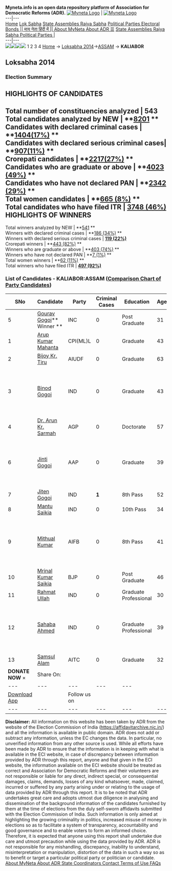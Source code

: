 **Myneta.info is an open data repository platform of Association for Democratic Reforms (ADR).**
[![Myneta Logo](https://www.myneta.info/lib/img/myneta-logo.png)](https://www.myneta.info/) | [![Myneta Logo](https://www.myneta.info/lib/img/adr-logo.png)](https://adrindia.org)  
---|---  
[Home](https://www.myneta.info/) [Lok Sabha](https://www.myneta.info/#ls "Lok Sabha") [ State Assemblies ](https://www.myneta.info/#sa "State Assemblies") [Rajya Sabha](https://www.myneta.info/#rs "Rajya Sabha") [Political Parties ](https://www.myneta.info/party "Political Parties") [ Electoral Bonds ](https://www.myneta.info/electoral_bonds "Electoral Bonds") [ || माय नेता हिंदी में || ](https://translate.google.co.in/translate?prev=hp&hl=en&js=y&u=www.myneta.info&sl=en&tl=hi&history_state0=) [ About MyNeta ](https://adrindia.org/content/about-myneta) [ About ADR ](https://adrindia.org/about-adr/who-we-are) [☰](javascript:void\(0\))
[ State Assemblies ](https://www.myneta.info/#sa "State Assemblies") [ Rajya Sabha ](https://www.myneta.info/#rs "Rajya Sabha") [ Political Parties ](https://www.myneta.info/party "Political Parties")
|   
---|---  
![](https://www.myneta.info/lib/img/banner/banner-1.png)![](https://www.myneta.info/lib/img/banner/banner-2.png)![](https://www.myneta.info/lib/img/banner/banner-3.png)![](https://www.myneta.info/lib/img/banner/banner-4.png)
1  2  3  4 
[Home](https://www.myneta.info/) → [Loksabha 2014](https://www.myneta.info/ls2014/)→[ASSAM](https://www.myneta.info/ls2014/index.php?action=show_constituencies&state_id=3) → **KALIABOR**
### 
## Loksabha 2014
###  Election Summary 
HIGHLIGHTS OF CANDIDATES  
---  
Total number of constituencies analyzed |  543   
Total candidates analyzed by NEW | **[8201](https://www.myneta.info/ls2014/index.php?action=summary&subAction=candidates_analyzed&sort=candidate#summary) **  
Candidates with declared criminal cases | **[1404(17%)](https://www.myneta.info/ls2014/index.php?action=summary&subAction=crime&sort=candidate#summary) **  
Candidates with declared serious criminal cases| **[907(11%)](https://www.myneta.info/ls2014/index.php?action=summary&subAction=serious_crime&sort=candidate#summary) **  
Crorepati candidates | **[2217(27%)](https://www.myneta.info/ls2014/index.php?action=summary&subAction=crorepati&sort=candidate#summary) **  
Candidates who are graduate or above | **[4023 (49%)](https://www.myneta.info/ls2014/index.php?action=summary&subAction=education&sort=candidate#summary) **  
Candidates who have not declared PAN | **[2342 (29%)](https://www.myneta.info/ls2014/index.php?action=summary&subAction=without_pan&sort=candidate#summary) **  
Total women candidates | **[665 (8%)](https://www.myneta.info/ls2014/index.php?action=summary&subAction=women_candidate&sort=candidate#summary) **  
Total candidates who have filed ITR | [**3748 (46%)**](https://www.myneta.info/ls2014/index.php?action=summary&subAction=filed_itr&sort=candidate#summary)  
HIGHLIGHTS OF WINNERS  
---  
Total winners analyzed by NEW | **[541](https://www.myneta.info/ls2014/index.php?action=summary&subAction=winner_analyzed&sort=candidate#summary) **  
Winners with declared criminal cases | **[186 (34%)](https://www.myneta.info/ls2014/index.php?action=summary&subAction=winner_crime&sort=candidate#summary) **  
Winners with declared serious criminal cases | **[119 (22%)](https://www.myneta.info/ls2014/index.php?action=summary&subAction=winner_serious_crime&sort=candidate#summary)**  
Crorepati winners | **[443 (82%)](https://www.myneta.info/ls2014/index.php?action=summary&subAction=winner_crorepati&sort=candidate#summary) **  
Winners who are graduate or above | **[403 (74%)](https://www.myneta.info/ls2014/index.php?action=summary&subAction=winner_education&sort=candidate#summary) **  
Winners who have not declared PAN | **[7 (1%)](https://www.myneta.info/ls2014/index.php?action=summary&subAction=winner_without_pan&sort=candidate#summary) **  
Total women winners | **[62 (11%)](https://www.myneta.info/ls2014/index.php?action=summary&subAction=winner_women&sort=candidate#summary) **  
Total winners who have filed ITR | [**497 (92%)**](https://www.myneta.info/ls2014/index.php?action=summary&subAction=winner_filed_itr&sort=candidate#summary)  
### List of Candidates - KALIABOR:ASSAM ([Comparison Chart of Party Candidates](https://www.myneta.info/ls2014/comparisonchart.php?constituency_id=169))
SNo | Candidate| Party| Criminal Cases| Education| Age| Total Assets| Liabilities  
---|---|---|---|---|---|---|---  
5  | [Gourav Gogoi](https://www.myneta.info/ls2014/candidate.php?candidate_id=115)** Winner ** | INC | 0 | Post Graduate| 31 | Rs 54,73,199 ~ 54 Lacs+ | Rs 10,42,133 ~ 10 Lacs+  
1  | [Arup Kumar Mahanta](https://www.myneta.info/ls2014/candidate.php?candidate_id=138) | CPI(ML)L | 0 | Graduate| 43 | Rs 4,58,613 ~ 4 Lacs+ | Rs 0 ~   
2  | [Bijoy Kr. Tiru](https://www.myneta.info/ls2014/candidate.php?candidate_id=527) | AIUDF | 0 | Graduate| 63 | Rs 52,38,298 ~ 52 Lacs+ | Rs 0 ~   
3  | [Binod Gogoi](https://www.myneta.info/ls2014/candidate.php?candidate_id=42) | IND | 0 | Graduate| 43 | ![](https://myneta.info/image_v2.php?myneta_folder=ls2014&candidate_id=42&col=ta) | ![](https://myneta.info/image_v2.php?myneta_folder=ls2014&candidate_id=42&col=lia)  
4  | [Dr. Arun Kr. Sarmah](https://www.myneta.info/ls2014/candidate.php?candidate_id=526) | AGP | 0 | Doctorate| 57 | Rs 1,95,15,691 ~ 1 Crore+ | Rs 48,50,186 ~ 48 Lacs+  
6  | [Jinti Gogoi](https://www.myneta.info/ls2014/candidate.php?candidate_id=533) | AAP | 0 | Graduate| 39 | ![](https://myneta.info/image_v2.php?myneta_folder=ls2014&candidate_id=533&col=ta) | ![](https://myneta.info/image_v2.php?myneta_folder=ls2014&candidate_id=533&col=lia)  
7  | [Jiten Gogoi](https://www.myneta.info/ls2014/candidate.php?candidate_id=137) | IND | **1** | 8th Pass| 52 | Rs 1,44,07,099 ~ 1 Crore+ | Rs 27,00,000 ~ 27 Lacs+  
8  | [Mantu Saikia](https://www.myneta.info/ls2014/candidate.php?candidate_id=530) | IND | 0 | 10th Pass| 34 | Rs 55,75,521 ~ 55 Lacs+ | Rs 61,68,003 ~ 61 Lacs+  
9  | [Mithual Kumar](https://www.myneta.info/ls2014/candidate.php?candidate_id=531) | AIFB | 0 | 8th Pass| 41 | ![](https://myneta.info/image_v2.php?myneta_folder=ls2014&candidate_id=531&col=ta) | ![](https://myneta.info/image_v2.php?myneta_folder=ls2014&candidate_id=531&col=lia)  
10  | [Mrinal Kumar Saikia](https://www.myneta.info/ls2014/candidate.php?candidate_id=75) | BJP | 0 | Post Graduate| 46 | Rs 33,60,000 ~ 33 Lacs+ | Rs 50,000 ~ 50 Thou+  
11  | [Rahmat Ullah](https://www.myneta.info/ls2014/candidate.php?candidate_id=528) | IND | 0 | Graduate Professional| 30 | Rs 2,55,300 ~ 2 Lacs+ | Rs 0 ~   
12  | [Sahaba Ahmed](https://www.myneta.info/ls2014/candidate.php?candidate_id=532) | IND | 0 | Graduate Professional| 39 | ![](https://myneta.info/image_v2.php?myneta_folder=ls2014&candidate_id=532&col=ta) | ![](https://myneta.info/image_v2.php?myneta_folder=ls2014&candidate_id=532&col=lia)  
13  | [Samsul Alam](https://www.myneta.info/ls2014/candidate.php?candidate_id=529) | AITC | 0 | Graduate| 32 | Rs 6,05,000 ~ 6 Lacs+ | Rs 0 ~   
|  **DONATE NOW** × |  Share On:  | [](https://api.whatsapp.com/send?text=https%3A%2F%2Fmyneta.info%2Fpunjab2022%2Findex.php%3Faction%3Dshow_constituencies%26state_id%3D19) | [](https://www.facebook.com/sharer/sharer.php?u=https%3A%2F%2Fmyneta.info%2Fpunjab2022%2Findex.php%3Faction%3Dshow_constituencies%26state_id%3D19) | [](https://twitter.com/share?url=https%3A%2F%2Fmyneta.info%2Fpunjab2022%2Findex.php%3Faction%3Dshow_constituencies%26state_id%3D19)  
---|---|---|---|---  
| [ Download App ](https://play.google.com/store/apps/details?id=com.webrosoft.myneta1&pcampaignid=pcampaignidMKT-Other-global-all-co-prtnr-py-PartBadge-Mar2515-1) | [](https://play.google.com/store/apps/details?id=com.webrosoft.myneta1&pcampaignid=pcampaignidMKT-Other-global-all-co-prtnr-py-PartBadge-Mar2515-1) |  Follow us on  | [](https://www.facebook.com/adrindia.org/) | [](https://twitter.com/adrspeaks) | [](https://groups.google.com/g/national-election-watch?hl=en&pli=1) | [](https://www.instagram.com/adrspeaks/) | [](https://www.youtube.com/user/adrspeaks) | [](https://sharechat.com/profile/adrspeaks)  
---|---|---|---|---|---|---|---|---  
**Disclaimer:** All information on this website has been taken by ADR from the website of the Election Commission of India (https://affidavitarchive.nic.in/) and all the information is available in public domain. ADR does not add or subtract any information, unless the EC changes the data. In particular, no unverified information from any other source is used. While all efforts have been made by ADR to ensure that the information is in keeping with what is available in the ECI website, in case of discrepancy between information provided by ADR through this report, anyone and that given in the ECI website, the information available on the ECI website should be treated as correct and Association for Democratic Reforms and their volunteers are not responsible or liable for any direct, indirect special, or consequential damages, claims, demands, losses of any kind whatsoever, made, claimed, incurred or suffered by any party arising under or relating to the usage of data provided by ADR through this report. It is to be noted that ADR undertakes great care and adopts utmost due diligence in analysing and dissemination of the background information of the candidates furnished by them at the time of elections from the duly self-sworn affidavits submitted with the Election Commission of India. Such information is only aimed at highlighting the growing criminality in politics, increased misuse of money in elections so as to facilitate a system of transparency, accountability and good governance and to enable voters to form an informed choice. Therefore, it is expected that anyone using this report shall undertake due care and utmost precaution while using the data provided by ADR. ADR is not responsible for any mishandling, discrepancy, inability to understand, misinterpretation or manipulation, distortion of the data in such a way so as to benefit or target a particular political party or politician or candidate. 
[ About MyNeta ](https://adrindia.org/content/about-myneta) [ About ADR ](https://adrindia.org/about-adr/who-we-are) [ State Coordinators ](https://adrindia.org/about-adr/state-coordinators) [ Contact ](https://adrindia.org/contact-us) [ Terms of Use ](https://adrindia.org/content/adr-terms-use) [ FAQs ](https://adrindia.org/content/faqs)
